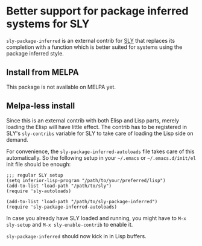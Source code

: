 # Better support for package inferred systems for SLY

`sly-package-inferred` is an external contrib for [SLY][sly] that replaces its
completion with a function which is better suited for systems using the
package inferred style.

## Install from MELPA

This package is not available on MELPA yet.

## Melpa-less install

Since this is an external contrib with both Elisp and Lisp parts,
merely loading the Elisp will have little effect. The contrib has to
be registered in SLY's `sly-contribs` variable for SLY to take care of
loading the Lisp side on demand.

For convenience, the `sly-package-inferred-autoloads` file takes care
of this automatically. So the following setup in your `~/.emacs` or
`~/.emacs.d/init/el` init file should be enough:

```elisp
;;; regular SLY setup
(setq inferior-lisp-program "/path/to/your/preferred/lisp")
(add-to-list 'load-path "/path/to/sly")
(require 'sly-autoloads)

(add-to-list 'load-path "/path/to/sly-package-inferred")
(require 'sly-package-inferred-autoloads)
```

In case you already have SLY loaded and running, you might have to
`M-x sly-setup` and `M-x sly-enable-contrib` to enable it.

`sly-package-inferred` should now kick in in Lisp buffers.

[sly]: https://github.com/capitaomorte/sly





